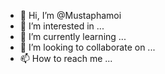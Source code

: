 - 👋 Hi, I’m @Mustaphamoi
- 👀 I’m interested in ...
- 🌱 I’m currently learning ...
- 💞️ I’m looking to collaborate on ...
- 📫 How to reach me ...

<!---
Mustaphamoi/Mustaphamoi is a ✨ special ✨ repository because its `README.md` (this file) appears on your GitHub profile.
You can click the Preview link to take a look at your changes.
--->
